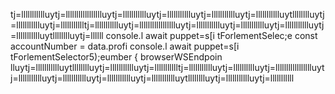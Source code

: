 tj=llllllllllluytj=llllllllllllllllluytj=llllllllllluytj=llllllllllluytj=llllllllllluytj=llllllllllluytlllllllluytj=llllllllllluytj=llllllllllltj=llllllllllluytj=llllllllllllllllluytj=llllllllllluytj=llllllllllluytj=llllllllllluytj=llllllllllluytlllllllluytj=llllll
console.l await puppet=s[i tForlementSelec;e
        const accountNumber = data.profi
console.l await puppet=s[i tForlementSelector5);eumber
                    { browserWSEndpoin
lluytj=llllllllllluytlllllllluytj=llllllllllluytj=llllllllllltj=llllllllllluytj=lllllllllluytj=llllllllllllllllluytj=llllllllllluytj=llllllllllluytj=llllllllllluytj=llllllllllluytlllllllluytj=llllllllllluytj=lllllllllll
